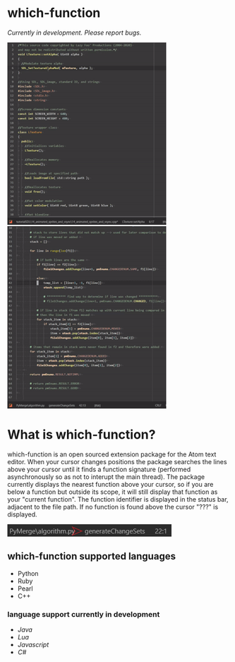 # which-function

*Currently in development. Please report bugs.*

![which-function demo](https://raw.githubusercontent.com/jmtoniolo/which-function/master/img/cppzoomy.gif) ![which-function demo](https://raw.githubusercontent.com/jmtoniolo/which-function/master/img/pythonzoomy.gif)

# What is which-function?
which-function is an open sourced extension package for the Atom text editor. When your cursor changes positions the package searches the lines above your cursor until it finds a function signature (performed asynchronously so as not to interupt the main thread). The package currently displays the nearest function above your cursor, so if you are below a function but outside its scope, it will still display that function as your "current function". The function identifier is displayed in the status bar, adjacent to the file path. If no function is found above the cursor "???" is displayed. 

![status bar image](https://raw.githubusercontent.com/jmtoniolo/which-function/master/img/statusBar.gif)

## which-function supported languages
- Python
- Ruby
- Pearl
- C++

### language support currently in development
- *Java*
- *Lua*
- *Javascript*
- *C#*

